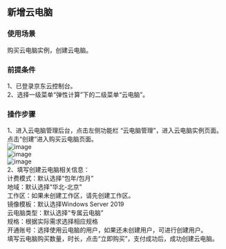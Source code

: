 ## 新增云电脑
### 使用场景
购买云电脑实例，创建云电脑。<br>
### 前提条件
1、已登录京东云控制台。<br>
2、选择一级菜单“弹性计算”下的二级菜单“云电脑”。<br>
### 操作步骤
1、进入云电脑管理后台，点击左侧功能栏  “云电脑管理”，进入云电脑实例页面。点击“创建”进入购买云电脑页面。<br>
![image](https://user-images.githubusercontent.com/103625856/172815250-f4d13f59-ad8e-4b41-8f9f-bc50226368a8.png)<br>
![image](https://user-images.githubusercontent.com/103625856/174574532-cb67c6bb-8d95-46b0-933c-38de5e2b5928.png)<br>
![image](https://user-images.githubusercontent.com/103625856/174574681-1e21bf89-bf52-45e2-8d92-1cb627275862.png)<br>
2、填写创建云电脑相关信息：<br>
计费模式：默认选择“包年/包月”<br>
地域：默认选择“华北-北京”<br>
工作区：如果未创建工作区，请先创建工作区。<br>
镜像模板：默认选择Windows Server 2019<br>
云电脑类型：默认选择“专属云电脑”<br>
规格：根据实际需求选择相应规格<br>
开通账号：选择使用云电脑的用户，如果还未创建用户，可进行创建用户。<br>
填写云电脑购买数量，时长，点击“立即购买”，支付成功后，成功创建云电脑。<br>






